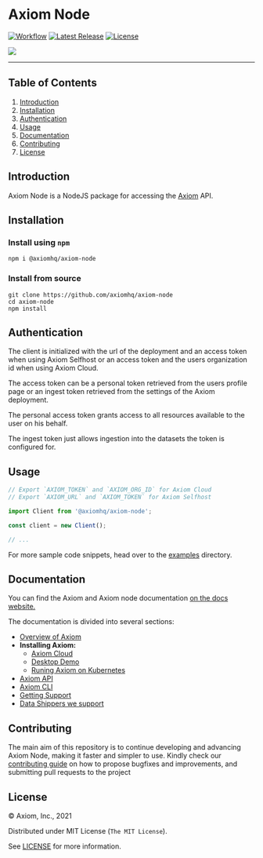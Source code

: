 # Axiom Node

[![Workflow][workflow_badge]][workflow]
[![Latest Release][release_badge]][release]
[![License][license_badge]][license]

![](http://home.njp.io:3000/api/embed/vercel/next.js.svg)

---

## Table of Contents

1. [Introduction](#introduction)
1. [Installation](#installation)
1. [Authentication](#authentication)
1. [Usage](#usage)
1. [Documentation](#documentation)
1. [Contributing](#contributing)
1. [License](#license)

## Introduction

Axiom Node is a NodeJS package for accessing the [Axiom](https://www.axiom.co/)
API.

## Installation 

### Install using `npm`

```shell
npm i @axiomhq/axiom-node
```

### Install from source

```shell
git clone https://github.com/axiomhq/axiom-node
cd axiom-node
npm install
```

## Authentication

The client is initialized with the url of the deployment and an access token
when using Axiom Selfhost or an access token and the users organization id when
using Axiom Cloud.

The access token can be a personal token retrieved from the users profile page
or an ingest token retrieved from the settings of the Axiom deployment.

The personal access token grants access to all resources available to the user
on his behalf.

The ingest token just allows ingestion into the datasets the token is configured
for.

## Usage

```ts
// Export `AXIOM_TOKEN` and `AXIOM_ORG_ID` for Axiom Cloud
// Export `AXIOM_URL` and `AXIOM_TOKEN` for Axiom Selfhost

import Client from '@axiomhq/axiom-node';

const client = new Client();

// ...
```

For more sample code snippets, head over to the [examples](examples) directory.

## Documentation

You can find the Axiom and Axiom node documentation
[on the docs website.](https://docs.axiom.co/)

The documentation is divided into several sections:

- [Overview of Axiom](https://docs.axiom.co/usage/getting-started/)
- **Installing Axiom:**
  - [Axiom Cloud](https://docs.axiom.co/install/cloud/)
  - [Desktop Demo](https://docs.axiom.co/install/demo/)
  - [Runing Axiom on Kubernetes](https://docs.axiom.co/install/kubernetes/)
- [Axiom API](https://docs.axiom.co/reference/api/)
- [Axiom CLI](https://github.com/axiomhq/cli)
- [Getting Support](https://www.axiom.co/support/)
- [Data Shippers we support](https://docs.axiom.co/data-shippers/elastic-beats/)

## Contributing

The main aim of this repository is to continue developing and advancing Axiom
Node, making it faster and simpler to use. Kindly check our
[contributing guide](https://github.com/axiomhq/axiom-node/blob/main/Contributing.md)
on how to propose bugfixes and improvements, and submitting pull requests to the
project

## License

&copy; Axiom, Inc., 2021

Distributed under MIT License (`The MIT License`).

See [LICENSE](LICENSE) for more information.

<!-- Badges -->

[workflow]: https://github.com/axiomhq/axiom-node/actions/workflows/push.yml
[workflow_badge]: https://img.shields.io/github/workflow/status/axiomhq/axiom-node/CI?style=flat-square&ghcache=unused
[release]: https://github.com/axiomhq/axiom-node/releases/latest
[release_badge]: https://img.shields.io/github/release/axiomhq/axiom-node.svg?style=flat-square&ghcache=unused
[license]: https://opensource.org/licenses/MIT
[license_badge]: https://img.shields.io/github/license/axiomhq/axiom-node.svg?color=blue&style=flat-square&ghcache=unused
